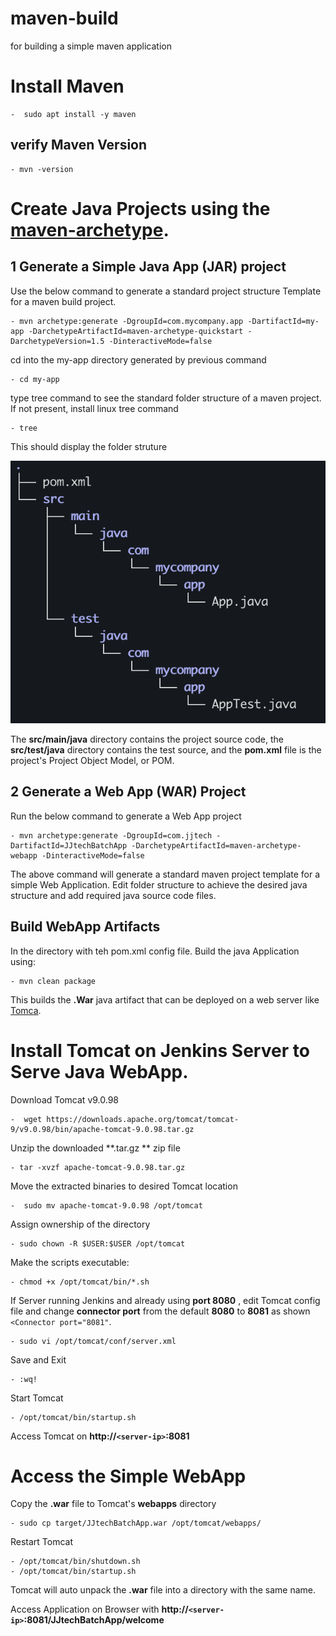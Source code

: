 # maven-build
for building a simple maven application


# Install Maven 
    -  sudo apt install -y maven

## verify Maven Version 
    - mvn -version



# Create Java Projects using the [maven-archetype](https://maven.apache.org/guides/introduction/introduction-to-archetypes.html). 


## 1 Generate a Simple Java App (JAR) project

Use the below command to generate a standard project structure Template for a maven build project. 

    - mvn archetype:generate -DgroupId=com.mycompany.app -DartifactId=my-app -DarchetypeArtifactId=maven-archetype-quickstart -DarchetypeVersion=1.5 -DinteractiveMode=false

cd into the my-app directory generated by previous command

    - cd my-app

type tree command to see the standard folder structure of  a maven project. If not present, install linux tree command

    - tree

This should display the folder struture

![alt text](image.png)

The **src/main/java** directory contains the project source code, the **src/test/java** directory contains the test source, and the **pom.xml** file is the project's Project Object Model, or POM.


## 2 Generate a Web App (WAR) Project 
 Run the below command to generate a Web App project

    - mvn archetype:generate -DgroupId=com.jjtech -DartifactId=JJtechBatchApp -DarchetypeArtifactId=maven-archetype-webapp -DinteractiveMode=false

The above command will generate a standard maven project template for a simple Web Application. Edit folder structure to achieve the desired java structure and add required java source code files. 


## Build WebApp Artifacts 

In the directory with teh pom.xml config file. Build the java Application  using:

    - mvn clean package 

This builds the **.War** java artifact that can be deployed on a web server like [Tomca](https://tomcat.apache.org/download-90.cgi). 


# Install Tomcat on Jenkins Server to Serve Java WebApp. 

Download Tomcat v9.0.98 

    -  wget https://downloads.apache.org/tomcat/tomcat-9/v9.0.98/bin/apache-tomcat-9.0.98.tar.gz

Unzip the downloaded **.tar.gz ** zip file 

    - tar -xvzf apache-tomcat-9.0.98.tar.gz 

Move the extracted  binaries to desired Tomcat location

    -  sudo mv apache-tomcat-9.0.98 /opt/tomcat

Assign ownership of the directory 

    - sudo chown -R $USER:$USER /opt/tomcat

Make the scripts executable:

    - chmod +x /opt/tomcat/bin/*.sh

If Server running Jenkins and already using **port 8080** , edit Tomcat config file and change **connector port**  from the default **8080** to **8081** as shown `<Connector port="8081"`. 

    - sudo vi /opt/tomcat/conf/server.xml 

Save and Exit

    - :wq!

Start Tomcat 

    - /opt/tomcat/bin/startup.sh


Access Tomcat on **http://`<server-ip>`:8081** 


# Access the Simple WebApp

Copy the **.war** file to Tomcat's **webapps** directory 

    - sudo cp target/JJtechBatchApp.war /opt/tomcat/webapps/

Restart Tomcat 

    - /opt/tomcat/bin/shutdown.sh
    - /opt/tomcat/bin/startup.sh

Tomcat will auto unpack the **.war** file into a directory with the same name. 


Access Application on Browser with **http://`<server-ip>`:8081/JJtechBatchApp/welcome**







    